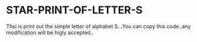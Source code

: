 # STAR-PRINT-OF-LETTER-S
Thsi is print out the simple letter of alphabet  S...You can copy this code..any modification will be higly accepted..
